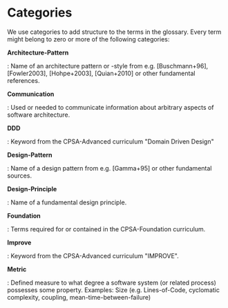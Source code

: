 # Categories

We use categories to add structure to the terms in the glossary.
Every term might belong to zero or more of the following categories:

**Architecture-Pattern**

: Name of an architecture pattern or -style from e.g. [Buschmann+96],
[Fowler2003], [Hohpe+2003], [Quian+2010] or other fundamental references.

**Communication**

: Used or needed to communicate information about arbitrary aspects of
software architecture.


**DDD**

: Keyword from the CPSA-Advanced curriculum "Domain Driven Design"


**Design-Pattern**

: Name of a design pattern from e.g. [Gamma+95] or other fundamental sources.


**Design-Principle**

: Name of a fundamental design principle.


**Foundation**

: Terms required for or contained in the CPSA-Foundation curriculum.

**Improve**

: Keyword from the CPSA-Advanced curriculum "IMPROVE".


**Metric**

: Defined measure to what degree a software system (or related process)
possesses some property. Examples: Size (e.g. Lines-of-Code, cyclomatic complexity,
coupling, mean-time-between-failure)
